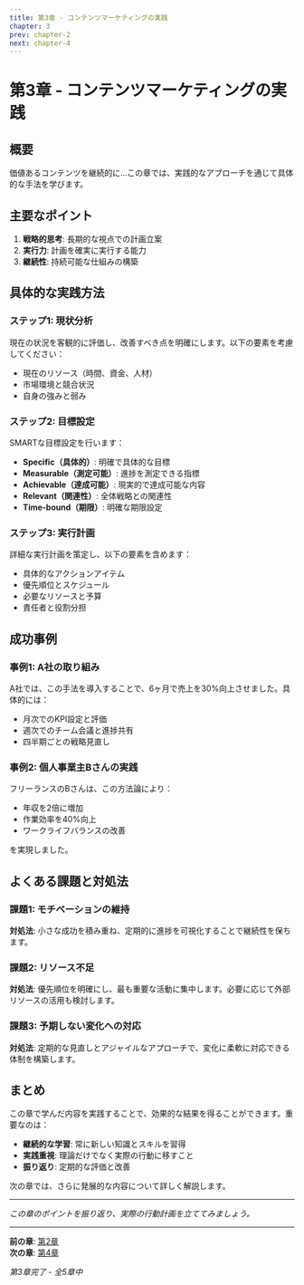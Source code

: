 ```yaml
---
title: 第3章 - コンテンツマーケティングの実践
chapter: 3
prev: chapter-2
next: chapter-4
---
```


# 第3章 - コンテンツマーケティングの実践

## 概要

価値あるコンテンツを継続的に...この章では、実践的なアプローチを通じて具体的な手法を学びます。


## 主要なポイント

1. **戦略的思考**: 長期的な視点での計画立案
2. **実行力**: 計画を確実に実行する能力
3. **継続性**: 持続可能な仕組みの構築


## 具体的な実践方法

### ステップ1: 現状分析

現在の状況を客観的に評価し、改善すべき点を明確にします。以下の要素を考慮してください：

- 現在のリソース（時間、資金、人材）
- 市場環境と競合状況
- 自身の強みと弱み

### ステップ2: 目標設定

SMARTな目標設定を行います：

- **Specific（具体的）**: 明確で具体的な目標
- **Measurable（測定可能）**: 進捗を測定できる指標
- **Achievable（達成可能）**: 現実的で達成可能な内容
- **Relevant（関連性）**: 全体戦略との関連性
- **Time-bound（期限）**: 明確な期限設定

### ステップ3: 実行計画

詳細な実行計画を策定し、以下の要素を含めます：

- 具体的なアクションアイテム
- 優先順位とスケジュール
- 必要なリソースと予算
- 責任者と役割分担


## 成功事例

### 事例1: A社の取り組み

A社では、この手法を導入することで、6ヶ月で売上を30%向上させました。具体的には：

- 月次でのKPI設定と評価
- 週次でのチーム会議と進捗共有
- 四半期ごとの戦略見直し

### 事例2: 個人事業主Bさんの実践

フリーランスのBさんは、この方法論により：

- 年収を2倍に増加
- 作業効率を40%向上
- ワークライフバランスの改善

を実現しました。


## よくある課題と対処法

### 課題1: モチベーションの維持

**対処法**: 小さな成功を積み重ね、定期的に進捗を可視化することで継続性を保ちます。

### 課題2: リソース不足

**対処法**: 優先順位を明確にし、最も重要な活動に集中します。必要に応じて外部リソースの活用も検討します。

### 課題3: 予期しない変化への対応

**対処法**: 定期的な見直しとアジャイルなアプローチで、変化に柔軟に対応できる体制を構築します。


## まとめ

この章で学んだ内容を実践することで、効果的な結果を得ることができます。重要なのは：

- **継続的な学習**: 常に新しい知識とスキルを習得
- **実践重視**: 理論だけでなく実際の行動に移すこと
- **振り返り**: 定期的な評価と改善

次の章では、さらに発展的な内容について詳しく解説します。

---

*この章のポイントを振り返り、実際の行動計画を立ててみましょう。*

---

**前の章**: [第2章](chapter-2.md)  
**次の章**: [第4章](chapter-4.md)

*第3章完了 - 全5章中*

